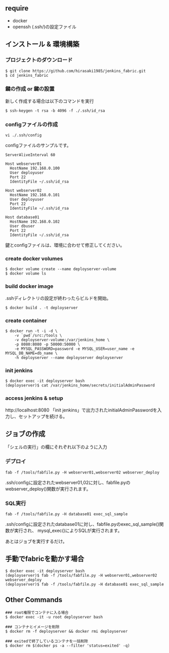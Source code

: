 ## require
* docker
* openssh (.ssh/)の設定ファイル

## インストール & 環境構築
### プロジェクトのダウンロード
```
$ git clone https://github.com/hirasaki1985/jenkins_fabric.git
$ cd jenkins_fabric
```

### 鍵の作成 or 鍵の設置
新しく作成する場合は以下のコマンドを実行
```
$ ssh-keygen -t rsa -b 4096 -f ./.ssh/id_rsa
```

### configファイルの作成

```
vi ./.ssh/config
```

configファイルのサンプルです。
```
ServerAliveInterval 60

Host webserver01
  HostName 192.168.0.100
  User deployuser
  Port 22
  IdentityFile ~/.ssh/id_rsa

Host webserver02
  HostName 192.168.0.101
  User deployuser
  Port 22
  IdentityFile ~/.ssh/id_rsa

Host database01
  HostName 192.168.0.102
  User dbuser
  Port 22
  IdentityFile ~/.ssh/id_rsa
```

鍵とconfigファイルは、環境に合わせて修正してください。

### create docker volumes
```
$ docker volume create --name deployserver-volume
$ docker volume ls
```

### build docker image
.sshディレクトリの設定が終わったらビルドを開始。

```
$ docker build . -t deployserver
```

### create container
```
$ docker run -t -i -d \
    -v `pwd`/src:/tools \
    -v deployserver-volume:/var/jenkins_home \
    -p 8080:8080 -p 50000:50000 \
    -e MYSQL_PASSWORD=password -e MYSQL_USER=user_name -e MYSQL_DB_NAME=db_name \
    -h deployserver --name deployserver deployserver
```

### init jenkins
```
$ docker exec -it deployserver bash
(deployserver)$ cat /var/jenkins_home/secrets/initialAdminPassword
```

### access jenkins & setup
http://localhost:8080
「init jenkins」で出力されたinitialAdminPasswordを入力し、セットアップを続ける。

## ジョブの作成
「シェルの実行」の欄にそれぞれ以下のように入力

### デプロイ
```
fab -f /tools/fabfile.py -H webserver01,webserver02 webserver_deploy
```
.ssh/configに設定されたwebserver01,02に対し、fabfile.pyのwebserver_deploy()関数が実行されます。

### SQL実行
```
fab -f /tools/fabfile.py -H database01 exec_sql_sample
```
.ssh/configに設定されたdatabase01に対し、fabfile.pyのexec_sql_sample()関数が実行され、
mysql_exec()によりSQLが実行されます。

あとはジョブを実行するだけ。

## 手動でfabricを動かす場合
```
$ docker exec -it deployserver bash
(deployserver)$ fab -f /tools/fabfile.py -H webserver01,webserver02 webserver_deploy
(deployserver)$ fab -f /tools/fabfile.py -H database01 exec_sql_sample
```

## Other Commands
```
### root権限でコンテナに入る場合
$ docker exec -it -u root deployserver bash

### コンテナとイメージを削除
$ docker rm -f deployserver && docker rmi deployserver

### exitedで終了しているコンテナを一括削除
$ docker rm $(docker ps -a --filter 'status=exited' -q)
```




